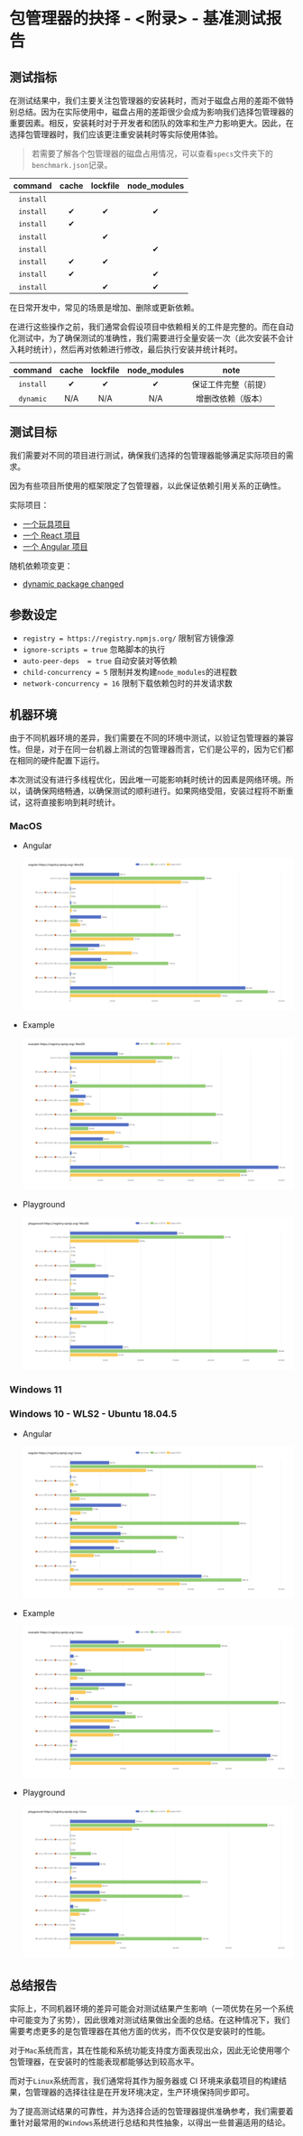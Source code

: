 # 包管理器的抉择 - <附录> - 基准测试报告

## 测试指标

在测试结果中，我们主要关注包管理器的安装耗时，而对于磁盘占用的差距不做特别总结。因为在实际使用中，磁盘占用的差距很少会成为影响我们选择包管理器的重要因素。相反，安装耗时对于开发者和团队的效率和生产力影响更大。因此，在选择包管理器时，我们应该更注重安装耗时等实际使用体验。

> 若需要了解各个包管理器的磁盘占用情况，可以查看`specs`文件夹下的`benchmark.json`记录。

|  command  | cache | lockfile | node_modules |
| :-------: | :---: | :------: | :----------: |
| `install` |       |          |              |
| `install` |   ✔   |    ✔     |      ✔       |
| `install` |   ✔   |          |              |
| `install` |       |    ✔     |              |
| `install` |       |          |      ✔       |
| `install` |   ✔   |    ✔     |              |
| `install` |   ✔   |          |      ✔       |
| `install` |       |    ✔     |      ✔       |

在日常开发中，常见的场景是增加、删除或更新依赖。

在进行这些操作之前，我们通常会假设项目中依赖相关的工件是完整的。而在自动化测试中，为了确保测试的准确性，我们需要进行全量安装一次（此次安装不会计入耗时统计），然后再对依赖进行修改，最后执行安装并统计耗时。

|  command  | cache | lockfile | node_modules |         note         |
| :-------: | :---: | :------: | :----------: | :------------------: |
| `install` |   ✔   |    ✔     |      ✔       | 保证工件完整（前提） |
| `dynamic` |  N/A  |   N/A    |     N/A      |  增删改依赖（版本）  |

## 测试目标

我们需要对不同的项目进行测试，确保我们选择的包管理器能够满足实际项目的需求。

因为有些项目所使用的框架限定了包管理器，以此保证依赖引用关系的正确性。

实际项目：

- [一个玩具项目](./specs/playground-package.json)
- [一个 React 项目](./specs/example-package.json)
- [一个 Angular 项目](./specs/angular-package.json)

随机依赖项变更：

- [dynamic package changed](./specs/dynamic-package.json)

## 参数设定

- `registry = https://registry.npmjs.org/` 限制官方镜像源
- `ignore-scripts = true` 忽略脚本的执行
- `auto-peer-deps  = true` 自动安装对等依赖
- `child-concurrency = 5` 限制并发构建`node_modules`的进程数
- `network-concurrency = 16` 限制下载依赖包时的并发请求数

## 机器环境

由于不同机器环境的差异，我们需要在不同的环境中测试，以验证包管理器的兼容性。但是，对于在同一台机器上测试的包管理器而言，它们是公平的，因为它们都在相同的硬件配置下运行。

本次测试没有进行多线程优化，因此唯一可能影响耗时统计的因素是网络环境。所以，请确保网络畅通，以确保测试的顺利进行。如果网络受阻，安装过程将不断重试，这将直接影响到耗时统计。

### MacOS

- Angular

  ![angular](./specs/macos/run-angular-results/benchmark.png)

- Example

  ![example](./specs/macos/run-example-results/benchmark.png)

- Playground

  ![playground](./specs/macos/run-playground-results/benchmark.png)

### Windows 11

### Windows 10 - WLS2 - Ubuntu 18.04.5

- Angular

  ![angular](./specs/windows10-wsl2-linux/run-angular-results/benchmark.png)

- Example

  ![example](./specs/windows10-wsl2-linux/run-example-results/benchmark.png)

- Playground

  ![playground](./specs/windows10-wsl2-linux/run-playground-results/benchmark.png)

## 总结报告

实际上，不同机器环境的差异可能会对测试结果产生影响（一项优势在另一个系统中可能变为了劣势），因此很难对测试结果做出全面的总结。在这种情况下，我们需要考虑更多的是包管理器在其他方面的优劣，而不仅仅是安装时的性能。

对于`Mac`系统而言，其在性能和系统功能支持度方面表现出众，因此无论使用哪个包管理器，在安装时的性能表现都能够达到较高水平。

而对于`Linux`系统而言，我们通常将其作为服务器或 CI 环境来承载项目的构建结果，包管理器的选择往往是在开发环境决定，生产环境保持同步即可。

为了提高测试结果的可靠性，并为选择合适的包管理器提供准确参考，我们需要着重针对最常用的`Windows`系统进行总结和共性抽象，以得出一些普遍适用的结论。
